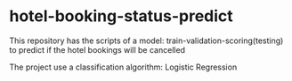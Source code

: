 # hotel-booking-status-predict
This repository has the scripts of a model: train-validation-scoring(testing) to predict if the hotel bookings will be cancelled


The project use a classification algorithm: Logistic Regression